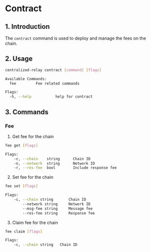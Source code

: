 # Contract

## 1. Introduction

The `contract` command is used to deploy and manage the fees on the chain.

## 2. Usage

```bash
centralized-relay contract [command] [flags]

Available Commands:
  fee         Fee related commands

Flags:
  -h, --help           help for contract

```

## 3. Commands

### Fee

1. Get fee for the chain

```bash
fee get [flags]

Flags:
    -c, --chain    string      Chain ID
    -n, --network  string      Network ID
    -r, --res-fee  bool        Include response fee
  ```

2. Set fee for the chain

```bash
fee set [flags]

Flags:
    -c, --chain string       Chain ID
        --network string     Network ID
        --msg-fee string     Message fee
        --res-fee string     Response fee
```

3. Claim fee for the chain

```bash
fee claim [flags]

Flags:
    -c, --chain string   Chain ID
```
